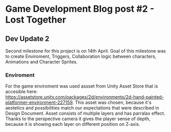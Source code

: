 # Game Development Blog post #2 - Lost Together

## Dev Update 2
Second milestone for this project is on 14th April. Goal of this milestone was to create Enviroment, Triggers, Collaboration logic between characters, Animations and Character Sprites.

### Enviroment
For the game enviroment was used assset from Unity Asset Store that is accesible here: https://assetstore.unity.com/packages/2d/environments/2d-hand-painted-platformer-environment-227159. This asset was chosen, because it's aestetics and possibilities match our expectations that were described in Design Document. Asset consists of multiple layers and has parralax effect. Thanks to the perspective camera it gives the player sense of depth, because it is showing each layer on different position on Z-axis.
